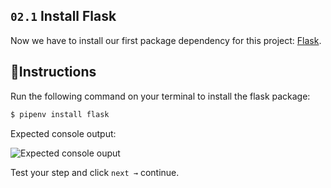 ## `02.1` Install Flask

Now we have to install our first package dependency for this project: [Flask](https://flask.palletsprojects.com/en/1.1.x/).

## 📝Instructions

Run the following command on your terminal to install the flask package:

```bash
$ pipenv install flask
```

Expected console output:

![Expected console ouput](https://github.com/breatheco-de/python-flask-api-tutorial/blob/master/.breathecode/assets/install-flask.png?raw=true)

Test your step and click `next →` continue.
